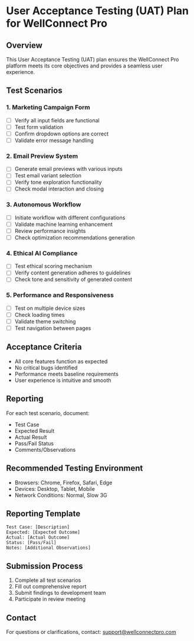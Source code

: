 # User Acceptance Testing (UAT) Plan for WellConnect Pro

## Overview
This User Acceptance Testing (UAT) plan ensures the WellConnect Pro platform meets its core objectives and provides a seamless user experience.

## Test Scenarios

### 1. Marketing Campaign Form
- [ ] Verify all input fields are functional
- [ ] Test form validation
- [ ] Confirm dropdown options are correct
- [ ] Validate error message handling

### 2. Email Preview System
- [ ] Generate email previews with various inputs
- [ ] Test email variant selection
- [ ] Verify tone exploration functionality
- [ ] Check modal interaction and closing

### 3. Autonomous Workflow
- [ ] Initiate workflow with different configurations
- [ ] Validate machine learning enhancement
- [ ] Review performance insights
- [ ] Check optimization recommendations generation

### 4. Ethical AI Compliance
- [ ] Test ethical scoring mechanism
- [ ] Verify content generation adheres to guidelines
- [ ] Check tone and sensitivity of generated content

### 5. Performance and Responsiveness
- [ ] Test on multiple device sizes
- [ ] Check loading times
- [ ] Validate theme switching
- [ ] Test navigation between pages

## Acceptance Criteria
- All core features function as expected
- No critical bugs identified
- Performance meets baseline requirements
- User experience is intuitive and smooth

## Reporting
For each test scenario, document:
- Test Case
- Expected Result
- Actual Result
- Pass/Fail Status
- Comments/Observations

## Recommended Testing Environment
- Browsers: Chrome, Firefox, Safari, Edge
- Devices: Desktop, Tablet, Mobile
- Network Conditions: Normal, Slow 3G

## Reporting Template
```
Test Case: [Description]
Expected: [Expected Outcome]
Actual: [Actual Outcome]
Status: [Pass/Fail]
Notes: [Additional Observations]
```

## Submission Process
1. Complete all test scenarios
2. Fill out comprehensive report
3. Submit findings to development team
4. Participate in review meeting

## Contact
For questions or clarifications, contact:
support@wellconnectpro.com
